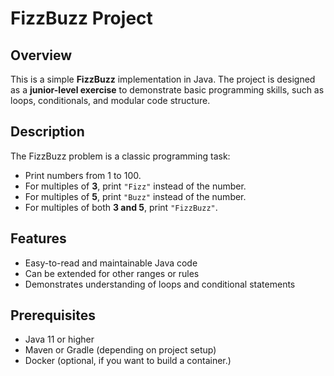 # FizzBuzz Project

## Overview
This is a simple **FizzBuzz** implementation in Java. The project is designed as a **junior-level exercise** to demonstrate basic programming skills, such as loops, conditionals, and modular code structure.

## Description
The FizzBuzz problem is a classic programming task:

- Print numbers from 1 to 100.
- For multiples of **3**, print `"Fizz"` instead of the number.
- For multiples of **5**, print `"Buzz"` instead of the number.
- For multiples of both **3 and 5**, print `"FizzBuzz"`.

## Features
- Easy-to-read and maintainable Java code
- Can be extended for other ranges or rules
- Demonstrates understanding of loops and conditional statements

## Prerequisites
- Java 11 or higher
- Maven or Gradle (depending on project setup)
- Docker (optional, if you want to build a container.)
